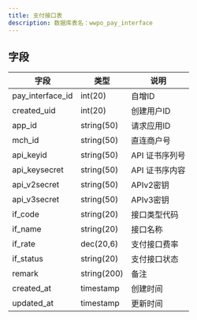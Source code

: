 ```yaml
---
title: 支付接口表
description: 数据库表名：wwpo_pay_interface
---
```

## 字段
| 字段             | 类型        | 说明           |
| ---------------- | ----------- | -------------- |
| pay_interface_id | int(20)     | 自增ID         |
| created_uid      | int(20)     | 创建用户ID     |
| app_id           | string(50)  | 请求应用ID     |
| mch_id           | string(50)  | 直连商户号     |
| api_keyid        | string(50)  | API 证书序列号 |
| api_keysecret    | string(50)  | API 证书序内容 |
| api_v2secret     | string(50)  | APIv2密钥      |
| api_v3secret     | string(50)  | APIv3密钥      |
| if_code          | string(20)  | 接口类型代码   |
| if_name          | string(20)  | 接口名称       |
| if_rate          | dec(20,6)   | 支付接口费率   |
| if_status        | string(20)  | 支付接口状态   |
| remark           | string(200) | 备注           |
| created_at       | timestamp   | 创建时间       |
| updated_at       | timestamp   | 更新时间       |

